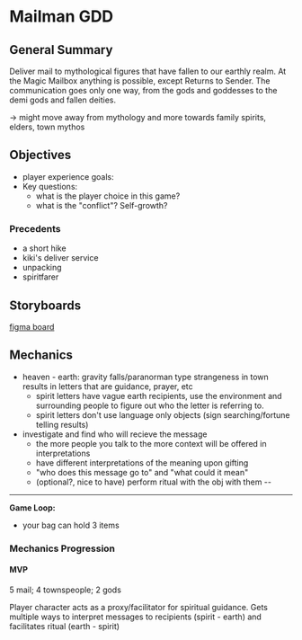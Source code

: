 # Mailman GDD

## General Summary
Deliver mail to mythological figures that have fallen to our earthly realm. At the Magic Mailbox anything is possible, except Returns to Sender. The communication goes only one way, from the gods and goddesses to the demi gods and fallen deities.

-> might move away from mythology and more towards family spirits, elders, town mythos

## Objectives
* player experience goals: 
* Key questions:
  * what is the player choice in this game?
  * what is the "conflict"? Self-growth?

### Precedents
* a short hike
* kiki's deliver service
* unpacking
* spiritfarer


## Storyboards
[figma board](https://www.figma.com/file/fJZIhj5K0chMUrN2d5bEaw/MAIL-MAN_todo?node-id=9%3A2)

## Mechanics

* heaven - earth: gravity falls/paranorman type strangeness in town results in letters that are guidance, prayer, etc
  * spirit letters have vague earth recipients, use the environment and surrounding people to figure out who the letter is referring to. 
  * spirit letters don't use language only objects (sign searching/fortune telling results)
 * investigate and find who will recieve the message
   * the more people you talk to the more context will be offered in interpretations
   * have different interpretations of the meaning upon gifting
   * "who does this message go to" and "what could it mean"
   * (optional?, nice to have) perform ritual with the obj with them -- 

---

__Game Loop:__

* your bag can hold 3 items
    
### Mechanics Progression

 #### MVP
 5 mail; 4 townspeople; 2 gods
 
 Player character acts as a proxy/facilitator for spiritual guidance. Gets multiple ways to interpret messages to recipients (spirit - earth) and facilitates ritual (earth - spirit)

